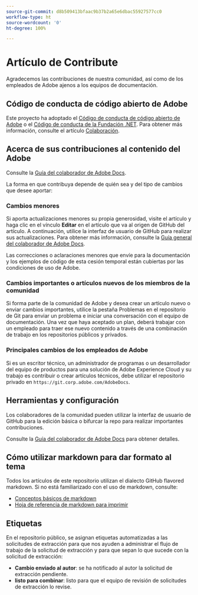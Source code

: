 ```yaml
---
source-git-commit: d8b509413bfaac9b37b2a65e6dbac55927577cc0
workflow-type: ht
source-wordcount: '0'
ht-degree: 100%

---
```

# Artículo de Contribute

Agradecemos las contribuciones de nuestra comunidad, así como de los empleados de Adobe ajenos a los equipos de documentación.

## Código de conducta de código abierto de Adobe

Este proyecto ha adoptado el [Código de conducta de código abierto de Adobe](code-of-conduct.md) o el [Código de conducta de la Fundación .NET](https://dotnetfoundation.org/code-of-conduct). Para obtener más información, consulte el artículo [Colaboración](contributing.md).

## Acerca de sus contribuciones al contenido del Adobe

Consulte la [Guía del colaborador de Adobe Docs](https://docs.adobe.com/content/help/es/contributor/contributor-guide/introduction.html).

La forma en que contribuya depende de quién sea y del tipo de cambios que desee aportar:

### Cambios menores

Si aporta actualizaciones menores su propia generosidad, visite el artículo y haga clic en el vínculo **Editar** en el artículo que va al origen de GitHub del artículo. A continuación, utilice la interfaz de usuario de GitHub para realizar sus actualizaciones. Para obtener más información, consulte la [Guía general del colaborador de Adobe Docs](https://docs.adobe.com/content/help/es/contributor/contributor-guide/introduction.html).

Las correcciones o aclaraciones menores que envíe para la documentación y los ejemplos de código de esta cesión temporal están cubiertas por las condiciones de uso de Adobe.

### Cambios importantes o artículos nuevos de los miembros de la comunidad

Si forma parte de la comunidad de Adobe y desea crear un artículo nuevo o enviar cambios importantes, utilice la pestaña Problemas en el repositorio de Git para enviar un problema e iniciar una conversación con el equipo de documentación. Una vez que haya aceptado un plan, deberá trabajar con un empleado para traer ese nuevo contenido a través de una combinación de trabajo en los repositorios públicos y privados.

<!--
If you submit a pull request with significant changes to documentation and code examples, you'll see a message in the pull request asking you to submit an online contribution license agreement (CLA). We need you to complete the online form before we can review your pull request.
-->

### Principales cambios de los empleados de Adobe

Si es un escritor técnico, un administrador de programas o un desarrollador del equipo de productos para una solución de Adobe Experience Cloud y su trabajo es contribuir o crear artículos técnicos, debe utilizar el repositorio privado en `https://git.corp.adobe.com/AdobeDocs`.

<!--Employees from other parts of the Adobe world should use the public repo for minor updates.-->

## Herramientas y configuración

Los colaboradores de la comunidad pueden utilizar la interfaz de usuario de GitHub para la edición básica o bifurcar la repo para realizar importantes contribuciones.

Consulte la [Guía del colaborador de Adobe Docs](https://docs.adobe.com/content/help/es/contributor/contributor-guide/introduction.html) para obtener detalles.

## Cómo utilizar markdown para dar formato al tema

Todos los artículos de este repositorio utilizan el dialecto GitHub flavored markdown. Si no está familiarizado con el uso de markdown, consulte:

* [Conceptos básicos de markdown](https://help.github.com/articles/getting-started-with-writing-and-formatting-on-github/)
* [Hoja de referencia de markdown para imprimir](https://guides.github.com/pdfs/markdown-cheatsheet-online.pdf)

## Etiquetas

En el repositorio público, se asignan etiquetas automatizadas a las solicitudes de extracción para que nos ayuden a administrar el flujo de trabajo de la solicitud de extracción y para que sepan lo que sucede con la solicitud de extracción:

* **Cambio enviado al autor**: se ha notificado al autor la solicitud de extracción pendiente.
* **listo para combinar**: listo para que el equipo de revisión de solicitudes de extracción lo revise.

